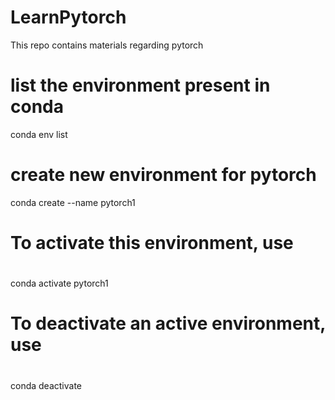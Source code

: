 # LearnPytorch

This repo contains materials regarding pytorch

# list the environment present in conda
conda env list

# create new environment for pytorch
conda create --name pytorch1

#
# To activate this environment, use
#
conda activate pytorch1
#
# To deactivate an active environment, use
#
conda deactivate